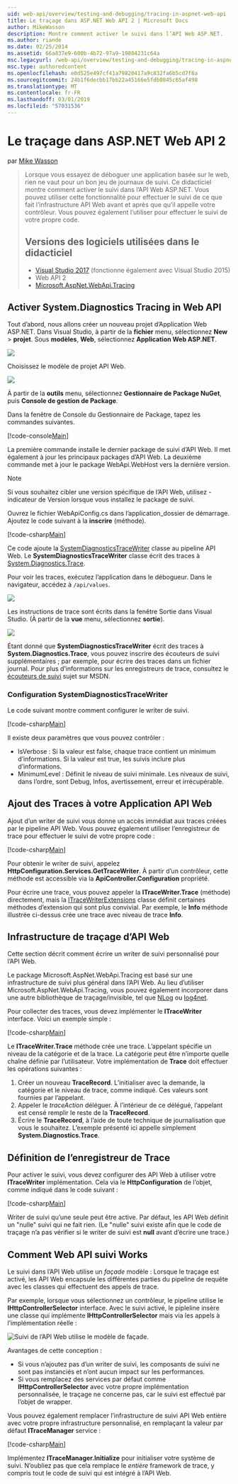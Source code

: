 ```yaml
---
uid: web-api/overview/testing-and-debugging/tracing-in-aspnet-web-api
title: Le traçage dans ASP.NET Web API 2 | Microsoft Docs
author: MikeWasson
description: Montre comment activer le suivi dans l’API Web ASP.NET.
ms.author: riande
ms.date: 02/25/2014
ms.assetid: 66a837e9-600b-4b72-97a9-19804231c64a
msc.legacyurl: /web-api/overview/testing-and-debugging/tracing-in-aspnet-web-api
msc.type: authoredcontent
ms.openlocfilehash: e0d525e497cf41a79820417a9c832fa6b5cd7f8a
ms.sourcegitcommit: 24b1f6decbb17bb22a45166e5fdb0845c65af498
ms.translationtype: MT
ms.contentlocale: fr-FR
ms.lasthandoff: 03/01/2019
ms.locfileid: "57031536"
---
```

<a name="tracing-in-aspnet-web-api-2"></a>Le traçage dans ASP.NET Web API 2
====================
par [Mike Wasson](https://github.com/MikeWasson)

> Lorsque vous essayez de déboguer une application basée sur le web, rien ne vaut pour un bon jeu de journaux de suivi. Ce didacticiel montre comment activer le suivi dans l’API Web ASP.NET. Vous pouvez utiliser cette fonctionnalité pour effectuer le suivi de ce que fait l’infrastructure API Web avant et après que qu’il appelle votre contrôleur. Vous pouvez également l’utiliser pour effectuer le suivi de votre propre code.
>
> ## <a name="software-versions-used-in-the-tutorial"></a>Versions des logiciels utilisées dans le didacticiel
>
> - [Visual Studio 2017](https://visualstudio.microsoft.com/downloads/?utm_medium=microsoft&utm_source=docs.microsoft.com&utm_campaign=button+cta&utm_content=download+vs2017) (fonctionne également avec Visual Studio 2015)
> - Web API 2
> - [Microsoft.AspNet.WebApi.Tracing](http://www.nuget.org/packages/Microsoft.AspNet.WebApi.Tracing)

## <a name="enable-systemdiagnostics-tracing-in-web-api"></a>Activer System.Diagnostics Tracing in Web API

Tout d’abord, nous allons créer un nouveau projet d’Application Web ASP.NET. Dans Visual Studio, à partir de la **fichier** menu, sélectionnez **New** > **projet**. Sous **modèles**, **Web**, sélectionnez **Application Web ASP.NET**.

[![](tracing-in-aspnet-web-api/_static/image2.png)](tracing-in-aspnet-web-api/_static/image1.png)

Choisissez le modèle de projet API Web.

[![](tracing-in-aspnet-web-api/_static/image4.png)](tracing-in-aspnet-web-api/_static/image3.png)

À partir de la **outils** menu, sélectionnez **Gestionnaire de Package NuGet**, puis **Console de gestion de Package**.

Dans la fenêtre de Console du Gestionnaire de Package, tapez les commandes suivantes.

[!code-console[Main](tracing-in-aspnet-web-api/samples/sample1.cmd)]

La première commande installe le dernier package de suivi d’API Web. Il met également à jour les principaux packages d’API Web. La deuxième commande met à jour le package WebApi.WebHost vers la dernière version.

> [!NOTE]
> Si vous souhaitez cibler une version spécifique de l’API Web, utilisez - indicateur de Version lorsque vous installez le package de suivi.

Ouvrez le fichier WebApiConfig.cs dans l’application\_dossier de démarrage. Ajoutez le code suivant à la **inscrire** (méthode).

[!code-csharp[Main](tracing-in-aspnet-web-api/samples/sample2.cs?highlight=6)]

Ce code ajoute la [SystemDiagnosticsTraceWriter](https://msdn.microsoft.com/library/system.web.http.tracing.systemdiagnosticstracewriter.aspx) classe au pipeline API Web. Le **SystemDiagnosticsTraceWriter** classe écrit des traces à [System.Diagnostics.Trace](https://msdn.microsoft.com/library/system.diagnostics.trace).

Pour voir les traces, exécutez l’application dans le débogueur. Dans le navigateur, accédez à `/api/values`.

![](tracing-in-aspnet-web-api/_static/image5.png)

Les instructions de trace sont écrits dans la fenêtre Sortie dans Visual Studio. (À partir de la **vue** menu, sélectionnez **sortie**).

[![](tracing-in-aspnet-web-api/_static/image7.png)](tracing-in-aspnet-web-api/_static/image6.png)

Étant donné que **SystemDiagnosticsTraceWriter** écrit des traces à **System.Diagnostics.Trace**, vous pouvez inscrire des écouteurs de suivi supplémentaires ; par exemple, pour écrire des traces dans un fichier journal. Pour plus d’informations sur les enregistreurs de trace, consultez le [écouteurs de suivi](https://msdn.microsoft.com/library/4y5y10s7.aspx) sujet sur MSDN.

### <a name="configuring-systemdiagnosticstracewriter"></a>Configuration SystemDiagnosticsTraceWriter

Le code suivant montre comment configurer le writer de suivi.

[!code-csharp[Main](tracing-in-aspnet-web-api/samples/sample3.cs)]

Il existe deux paramètres que vous pouvez contrôler :

- IsVerbose : Si la valeur est false, chaque trace contient un minimum d’informations. Si la valeur est true, les suivis inclure plus d’informations.
- MinimumLevel : Définit le niveau de suivi minimale. Les niveaux de suivi, dans l’ordre, sont Debug, Infos, avertissement, erreur et irrécupérable.

## <a name="adding-traces-to-your-web-api-application"></a>Ajout des Traces à votre Application API Web

Ajout d’un writer de suivi vous donne un accès immédiat aux traces créées par le pipeline API Web. Vous pouvez également utiliser l’enregistreur de trace pour effectuer le suivi de votre propre code :

[!code-csharp[Main](tracing-in-aspnet-web-api/samples/sample4.cs)]

Pour obtenir le writer de suivi, appelez **HttpConfiguration.Services.GetTraceWriter**. À partir d’un contrôleur, cette méthode est accessible via la **ApiController.Configuration** propriété.

Pour écrire une trace, vous pouvez appeler la **ITraceWriter.Trace** (méthode) directement, mais la [ITraceWriterExtensions](https://msdn.microsoft.com/library/system.web.http.tracing.itracewriterextensions.aspx) classe définit certaines méthodes d’extension qui sont plus convivial. Par exemple, le **Info** méthode illustrée ci-dessus crée une trace avec niveau de trace **Info**.

## <a name="web-api-tracing-infrastructure"></a>Infrastructure de traçage d’API Web

Cette section décrit comment écrire un writer de suivi personnalisé pour l’API Web.

Le package Microsoft.AspNet.WebApi.Tracing est basé sur une infrastructure de suivi plus général dans l’API Web. Au lieu d’utiliser Microsoft.AspNet.WebApi.Tracing, vous pouvez également incorporer dans une autre bibliothèque de traçage/invisible, tel que [NLog](http://nlog-project.org/) ou [log4net](http://logging.apache.org/log4net/).

Pour collecter des traces, vous devez implémenter le **ITraceWriter** interface. Voici un exemple simple :

[!code-csharp[Main](tracing-in-aspnet-web-api/samples/sample5.cs)]

Le **ITraceWriter.Trace** méthode crée une trace. L’appelant spécifie un niveau de la catégorie et de la trace. La catégorie peut être n’importe quelle chaîne définie par l’utilisateur. Votre implémentation de **Trace** doit effectuer les opérations suivantes :

1. Créer un nouveau **TraceRecord**. L’initialiser avec la demande, la catégorie et le niveau de trace, comme indiqué. Ces valeurs sont fournies par l’appelant.
2. Appeler le *traceAction* déléguer. À l’intérieur de ce délégué, l’appelant est censé remplir le reste de la **TraceRecord**.
3. Écrire le **TraceRecord**, à l’aide de toute technique de journalisation que vous le souhaitez. L’exemple présenté ici appelle simplement **System.Diagnostics.Trace**.

## <a name="setting-the-trace-writer"></a>Définition de l’enregistreur de Trace

Pour activer le suivi, vous devez configurer des API Web à utiliser votre **ITraceWriter** implémentation. Cela via le **HttpConfiguration** de l’objet, comme indiqué dans le code suivant :

[!code-csharp[Main](tracing-in-aspnet-web-api/samples/sample6.cs)]

Writer de suivi qu’une seule peut être active. Par défaut, les API Web définit un &quot;nulle&quot; suivi qui ne fait rien. (Le &quot;nulle&quot; suivi existe afin que le code de traçage n’a pas vérifier si le writer de suivi est **null** avant d’écrire une trace.)

## <a name="how-web-api-tracing-works"></a>Comment Web API suivi Works

Le suivi dans l’API Web utilise un *façade* modèle : Lorsque le traçage est activé, les API Web encapsule les différentes parties du pipeline de requête avec les classes qui effectuent des appels de trace.

Par exemple, lorsque vous sélectionnez un contrôleur, le pipeline utilise le **IHttpControllerSelector** interface. Avec le suivi activé, le pipleline insère une classe qui implémente **IHttpControllerSelector** mais via les appels à l’implémentation réelle :

![Suivi de l’API Web utilise le modèle de façade.](tracing-in-aspnet-web-api/_static/image8.png)

Avantages de cette conception :

- Si vous n’ajoutez pas d’un writer de suivi, les composants de suivi ne sont pas instanciés et n’ont aucun impact sur les performances.
- Si vous remplacez des services par défaut comme **IHttpControllerSelector** avec votre propre implémentation personnalisée, le traçage ne concerne pas, car le suivi est effectué par l’objet de wrapper.

Vous pouvez également remplacer l’infrastructure de suivi API Web entière avec votre propre infrastructure personnalisé, en remplaçant la valeur par défaut **ITraceManager** service :

[!code-csharp[Main](tracing-in-aspnet-web-api/samples/sample7.cs)]

Implémentez **ITraceManager.Initialize** pour initialiser votre système de suivi. N’oubliez pas que cela remplace le *entière* framework de trace, y compris tout le code de suivi qui est intégré à l’API Web.
